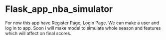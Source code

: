 # Flask_app_nba_simulator
For now this app have Register Page, Login Page. 
We can make a user and log in to app.
Soon i will make model to simulate whole season and features which will affect on final scores.
 
